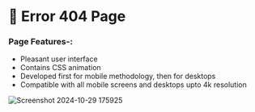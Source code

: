 # 👻 Error 404 Page

### Page Features-:
- Pleasant user interface
- Contains CSS animation
- Developed first for mobile methodology, then for desktops
- Compatible with all mobile screens and desktops upto 4k resolution

![Screenshot 2024-10-29 175925](https://github.com/user-attachments/assets/37cb9ac3-666a-4975-bc2e-aca4e3afed3a)
